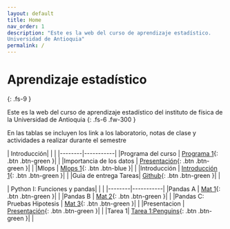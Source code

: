 ```yaml
---
layout: default
title: Home
nav_order: 1
description: "Este es la web del curso de aprendizaje estadístico.
Universidad de Antioquia"
permalink: /
---
```


# Aprendizaje estadístico 
{: .fs-9 }

Este es la web del curso de aprendizaje estadístico del instituto de física de la Universidad de Antioquia
{: .fs-6 .fw-300 }

<!-- [Get started now](#getting-started){: .btn .btn-primary .fs-5 .mb-4 .mb-md-0 .mr-2 } -->
<!-- [Libro guia](https://restrepo.github.io/ComputationalMethods/){: .btn .fs-5 .mb-4 .mb-md-0 } -->


En las tablas se incluyen los link a los laboratorio, notas de clase y actividades a realizar durante el semestre





| Introducción|  | |
|--------|-----------|
|Programa del curso | [Programa 1](https://github.com/CienciaDatosUdea/002_EstudiantesAprendizajeEstadistico/blob/main/semestre2025-1/Programa/ProgramaAE.pdf){: .btn .btn-green }| |
|Importancia de los datos | [Presentación](https://docs.google.com/presentation/d/1SrqIeip_4TOwvEmoUX60Wo6pSO3ZwyeO/edit?usp=share_link&ouid=113907049151858803895&rtpof=true&sd=true){: .btn .btn-green }| |
|Mlops | [Mlops 1](https://github.com/CienciaDatosUdea/002_EstudiantesAprendizajeEstadistico/blob/main/semestre2025-1/Sesiones/imagenes/Sesion_03_pandas.gif?raw=true){: .btn .btn-blue }| |
|Introducción | [Introducción 1](https://colab.research.google.com/github/CienciaDatosUdea/002_EstudiantesAprendizajeEstadistico/blob/main/semestre2025-1/Sesiones/Sesion_00_introduccion_v1.ipynb){: .btn .btn-green }| |
|Guia de entrega Tareas| [Github](https://docs.google.com/presentation/d/1-S9rPT4xcAzL3UvNJJh1y8t30k93kXqT/edit?usp=sharing&ouid=113907049151858803895&rtpof=true&sd=true){: .btn .btn-green }| |

| Python I: Funciones y pandas|  | |
|--------|-----------|
|Pandas A | [Mat 1](https://colab.research.google.com/github/CienciaDatosUdea/002_EstudiantesAprendizajeEstadistico/blob/main/semestre2025-1/Sesiones/Sesion_01a_python_pandas_v1.ipynb){: .btn .btn-green }| |
|Pandas B | [Mat 2](https://colab.research.google.com/github/CienciaDatosUdea/002_EstudiantesAprendizajeEstadistico/blob/main/semestre2025-1/Sesiones/Sesion_01b_pandas_V2.ipynb){: .btn .btn-green }| |
|Pandas C: Pruebas Hipotesis | [Mat 3](https://colab.research.google.com/github/CienciaDatosUdea/002_EstudiantesAprendizajeEstadistico/blob/main/semestre2025-1/Sesiones/Sesion_01c_PruebasH_V2.ipynb){: .btn .btn-green }| |
|Presentacion | [Presentación](https://docs.google.com/presentation/d/138enisfLjph5p-O-VZ36k4xZzjl4OpiRDipZIPDBbrw/edit?usp=sharing){: .btn .btn-green }| |
|Tarea 1| [Tarea 1:Penguins](https://colab.research.google.com/github/CienciaDatosUdea/002_EstudiantesAprendizajeEstadistico/blob/main/semestre2025-1/Laboratorios/Tarea_00_penguins.ipynb){: .btn .btn-green }| |



<!-- 
| Python I: Funciones y pandas|  | |
|--------|-----------|
|Pandas A | [Mat 1](https://colab.research.google.com/github/CienciaDatosUdea/002_EstudiantesAprendizajeEstadistico/blob/main/semestre2024-2/Sesiones/Sesion_01a_python_pandas_v1.ipynb){: .btn .btn-green }| |
|Pandas B | [Mat 1](https://colab.research.google.com/github/CienciaDatosUdea/002_EstudiantesAprendizajeEstadistico/blob/main/semestre2024-2/Sesiones/Sesion_01b_pandas_V1.ipynb){: .btn .btn-green }| |
|Laboratorio | [Lab 1](https://colab.research.google.com/github/CienciaDatosUdea/002_EstudiantesAprendizajeEstadistico/blob/main/semestre2024-2/Laboratorios/Laboratorio_01_pandas.ipynb){: .btn .btn-green }| | -->







<!-- 
|Reduccion de dimensionalidad|  | |
|Permutation test and PCA: Notebook| [Mat](https://colab.research.google.com/github/CienciaDatosUdea/002_EstudiantesAprendizajeEstadistico/blob/main/semestre2024-2/Sesiones/Sesion_16_Reduccion_Dimensionalidad_PCA_Perm_IV.ipynb){: .btn .btn-green }| |

|Proyectos| ||
|Presentacion| [Pres](https://docs.google.com/presentation/d/10R3MIPD52fmRY-hgD3DsIlBHRLmM3QAuA-3_vRqrlsg/edit?usp=drive_link){: .btn .btn-green }| |
|Lista| [Lista](https://docs.google.com/spreadsheets/d/1Cjjin1-xvdsMyQUCmoZAnXW8vg_5oJNogGCOrP_zDQ4/edit?usp=sharing){: .btn .btn-green }| |

|Decision tree|  | |
|Decision tree: Presentacion| [Mat](https://docs.google.com/presentation/d/1uVz0-uUYrvXL-FaJeMEwERZlbNW853QL/edit?usp=sharing&ouid=113907049151858803895&rtpof=true&sd=true){: .btn .btn-green }| |
|Decision tree: Notebook| [Mat](https://colab.research.google.com/github/CienciaDatosUdea/002_EstudiantesAprendizajeEstadistico/blob/main/semestre2024-2/Sesiones/Sesion_12_Desicion_Tree_V1.ipynb){: .btn .btn-green }| |
|Bootstraping| [Mat](https://colab.research.google.com/github/CienciaDatosUdea/002_EstudiantesAprendizajeEstadistico/blob/main/semestre2024-2/Sesiones/Sesion_13_Bootstraping_v1.ipynb){: .btn .btn-green }| |
|Random Forest| [Mat](https://colab.research.google.com/github/CienciaDatosUdea/002_EstudiantesAprendizajeEstadistico/blob/main/semestre2024-2/Sesiones/Sesion_14_RandomForest_v1.ipynb){: .btn .btn-green }| |

| Support Vector Machine |  | |
|--------|-----------|
|Laboratorio  y teoria| [Lab 11](https://colab.research.google.com/github/CienciaDatosUdea/002_EstudiantesAprendizajeEstadistico/blob/main/semestre2024-2/Sesiones/Sesion_11_SVM_v2.ipynb){: .btn .btn-green }| |


|Especificida y Sensibilidad |  | |
|--------|-----------|
|Teoría| [Mat 11](https://colab.research.google.com/github/CienciaDatosUdea/002_EstudiantesAprendizajeEstadistico/blob/main/semestre2024-2/Sesiones/Sesion_10_EspecificidadSensibilidadROC_v1.ipynb){: .btn .btn-green }| |



| Red neuronal|  | |
|--------|-----------|
|Parte Sol Lab  | [Lab 6](https://colab.research.google.com/github/CienciaDatosUdea/002_EstudiantesAprendizajeEstadistico/blob/main/semestre2024-2/Laboratorios/Laboratorio_07_nn_zeroV1_sol.ipynb){: .btn .btn-green }| |
|Laboratorio  | [Lab 6](https://colab.research.google.com/github/CienciaDatosUdea/002_EstudiantesAprendizajeEstadistico/blob/main/semestre2024-2/Laboratorios/Laboratorio_07_nn_zeroV1.ipynb){: .btn .btn-green }| |
|Teoria  | [Mat](https://colab.research.google.com/github/CienciaDatosUdea/002_EstudiantesAprendizajeEstadistico/blob/main/semestre2024-2/Sesiones/Sesion_09_neuronal_networkV1.ipynb){: .btn .btn-green }| |
|Laboratorio Keras  | [Lab 7](https://colab.research.google.com/github/CienciaDatosUdea/002_EstudiantesAprendizajeEstadistico/blob/main/semestre2024-2/Laboratorios/Laboratorio_08_nn_keras__V1.ipynb){: .btn .btn-green }| |


| Regresión multivariada|  | |
|--------|-----------|
|Laboratorio  | [Lab 4](https://colab.research.google.com/github/CienciaDatosUdea/002_EstudiantesAprendizajeEstadistico/blob/main/semestre2024-2/Laboratorios/Laboratorio_04_reg_multivariada.ipynb){: .btn .btn-green }| |
| N-D  | [Mat 3](https://colab.research.google.com/github/CienciaDatosUdea/002_EstudiantesAprendizajeEstadistico/blob/main/semestre2024-2/Sesiones/Sesion_05_regresion_multivariadaV3.ipynb){: .btn .btn-green }| |
| Notas CS229 | [Mat 4](https://github.com/CienciaDatosUdea/002_EstudiantesAprendizajeEstadistico/blob/main/semestre2024-2/Referencias/cs229-notes1.pdf){: .btn .btn-green }| |
| Notas clase | [Mat 5](https://github.com/CienciaDatosUdea/002_EstudiantesAprendizajeEstadistico/blob/main/semestre2024-2/Referencias/Sesion_06_ecuacion_normal_maxima_verosimilitud.pdf){: .btn .btn-green }| |
| Punto de vista probabilista | [Mat 6](https://colab.research.google.com/github/CienciaDatosUdea/002_EstudiantesAprendizajeEstadistico/blob/main/semestre2024-2/Sesiones/Sesion_06_regresion_multivariada_normal_equation_v1.ipynb){: .btn .btn-green }| |
|Problema General    | [Lab 5](https://colab.research.google.com/github/CienciaDatosUdea/002_EstudiantesAprendizajeEstadistico/blob/main/semestre2024-2/Laboratorios/Laboratorio_05_ABC_Modelo_v1.ipynb){: .btn .btn-green }| |


| Regresión lineal|  | |
|--------|-----------|
|1D   | [Lab 3](https://colab.research.google.com/github/CienciaDatosUdea/002_EstudiantesAprendizajeEstadistico/blob/main/semestre2024-2/Laboratorios/Laboratorio_03_reg_lin_grad_descV1.ipynb){: .btn .btn-green }| |


| Introducción machine learning|  | |
|--------|-----------|
|1D   | [Mat 1](https://colab.research.google.com/github/CienciaDatosUdea/002_EstudiantesAprendizajeEstadistico/blob/main/semestre2024-2/Sesiones/Sesion_02_intuicion_estadistica_v1.ipynb){: .btn .btn-green }| |
|2D   | [Mat 2](https://colab.research.google.com/github/CienciaDatosUdea/002_EstudiantesAprendizajeEstadistico/blob/main/semestre2024-2/Sesiones/Sesion_03_intuicion_estadistica_II_v1.ipynb){: .btn .btn-green }| |
|Laboratorio | [Lab 2](https://colab.research.google.com/github/CienciaDatosUdea/002_EstudiantesAprendizajeEstadistico/blob/main/semestre2024-2/Laboratorios/Laboratorio_02_v1.ipynb){: .btn .btn-green }| | -->



<!-- 
========================================================================================

========================================================================================

========================================================================================

========================================================================================
|Laboratorio | [Lab 1](){: .btn .btn-green }| |
|Pandas B | [Mat 2](){: .btn .btn-blue }| |

| Introducción machine learning|  | |
|--------|-----------|
|1D   | [Mat 1](https://colab.research.google.com/github/hernansalinas/Curso_aprendizaje_estadistico/blob/main/Sesiones/Sesion_02_intuicion_estadistica.ipynb){: .btn .btn-green }| |
|2D | [Mat 2](https://colab.research.google.com/github/hernansalinas/Curso_aprendizaje_estadistico/blob/main/Sesiones/Sesion_03_intuicion_estadistica_II.ipynb){: .btn .btn-blue }| |



| Regresión lineal, multivariada |  | |
|--------|-----------|
|1D   | [Lab 2](https://colab.research.google.com/github/hernansalinas/Curso_aprendizaje_estadistico/blob/main/Assesment/Laboratorio_03_reg_lin_grad_desc.ipynb){: .btn .btn-green }| |
|2D   | [Mat 1](https://colab.research.google.com/github/hernansalinas/Curso_aprendizaje_estadistico/blob/main/Sesiones/Sesion_05_regresion_multivariadaV2.ipynb){: .btn .btn-green }| |
|Ecuación Normal    | [Lab 3](https://colab.research.google.com/github/hernansalinas/Curso_aprendizaje_estadistico/blob/main/Assesment/Laboratorio_05_NormalEquations.ipynb){: .btn .btn-green }| |
|Problema General    | [Lab 4](https://colab.research.google.com/github/hernansalinas/Curso_aprendizaje_estadistico/blob/main/Assesment/Laboratorio_05_ABC_Modelo.ipynb){: .btn .btn-green }| |



| Regresión logistica |  | |
|--------|-----------|
|Laboratorio  y teoria| [Lab 2](https://colab.research.google.com/github/hernansalinas/Curso_aprendizaje_estadistico/blob/main/Assesment/Laboratorio_06_RegresionLogistica.ipynb){: .btn .btn-green }| |

| Red neuronal |  | |
|--------|-----------|
|Teoria  | [teoria 2](https://colab.research.google.com/github/hernansalinas/Curso_aprendizaje_estadistico/blob/main/Sesiones/Sesion_09_neuronal_network.ipynb){: .btn .btn-green }| |
|Laboratorio   | [Lab ](https://colab.research.google.com/github/hernansalinas/Curso_aprendizaje_estadistico/blob/main/Assesment/Laboratorio_07_nn_zeroV1.ipynb){: .btn .btn-green }| |
|Laboratorio   | [Mat ](https://github.com/hernansalinas/Curso_aprendizaje_estadistico/blob/main/presentaciones/Generalidades/Presentation2.pptx){: .btn .btn-green }| |
|Laboratorio   | [Lab ](https://colab.research.google.com/github/hernansalinas/Curso_aprendizaje_estadistico/blob/main/Assesment/Laboratorio_08_nn_keras__V0.ipynb){: .btn .btn-green }| |



| Red neuronal convolucional |  | |
|--------|-----------|
|Laboratorio   | [Mat ](https://colab.research.google.com/github/hernansalinas/Curso_aprendizaje_estadistico/blob/main/Sesiones/Sesion_17_convolution_nn.ipynb){: .btn .btn-green }| |
|material   | [Mat ](https://github.com/hernansalinas/Curso_aprendizaje_estadistico/blob/main/presentaciones/Sesion_17_convolutionalNetwork.pptx){: .btn .btn-green }| |
|Laboratorio   | [Lab ](https://colab.research.google.com/github/hernansalinas/Curso_aprendizaje_estadistico/blob/main/Assesment/Laboratorio_redes_neuronales_convolucionales.ipynb){: .btn .btn-green }| |


| API |  | |
|--------|-----------|
|Laboratorio   | [Lab ](https://github.com/hernansalinas/Curso_aprendizaje_estadistico/blob/main/Assesment/Laboratorio_13_Despliegue_de_Api.ipynb){: .btn .btn-green }| |
|Material   | [API ](https://github.com/hernansalinas/Curso_aprendizaje_estadistico/tree/main/API){: .btn .btn-green }| |


| Lab Final |  | |
|Laboratorio   | [Laboratorio ](https://colab.research.google.com/github/hernansalinas/Curso_aprendizaje_estadistico/blob/main/Assesment/LaboratorioFinal.ipynb){: .btn .btn-green }| |
 -->
